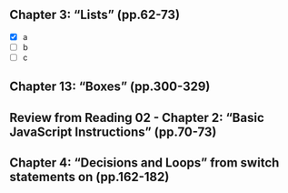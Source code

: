 ## Chapter 3: “Lists” (pp.62-73)

- [x] a
- [ ] b
- [ ] c

## Chapter 13: “Boxes” (pp.300-329)

## Review from Reading 02 - Chapter 2: “Basic JavaScript Instructions” (pp.70-73)

## Chapter 4: “Decisions and Loops” from switch statements on (pp.162-182)
